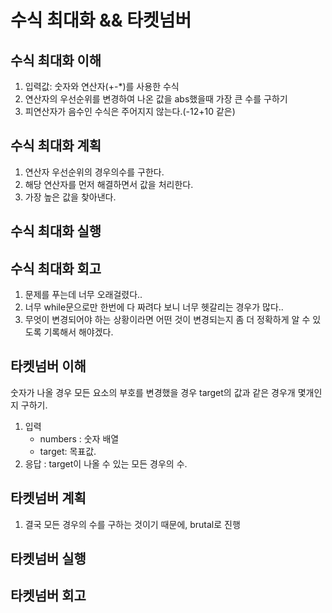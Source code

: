 # 수식 최대화 && 타켓넘버

## 수식 최대화 이해

1. 입력값: 숫자와 연산자(+-*)를 사용한 수식
2. 연산자의 우선순위를 변경하여 나온 값을 abs했을때 가장 큰 수를 구하기
3. 피연산자가 음수인 수식은 주어지지 않는다.(-12+10 같은)

## 수식 최대화 계획

1. 연산자 우선순위의 경우의수를 구한다.
2. 해당 연산자를 먼저 해결하면서 값을 처리한다.
3. 가장 높은 값을 찾아낸다.

## 수식 최대화 실행

## 수식 최대화 회고

1. 문제를 푸는데 너무 오래걸렸다..
2. 너무 while문으로만 한번에 다 짜려다 보니 너무 헷갈리는 경우가 많다..
3. 무엇이 변경되어야 하는 상황이라면 어떤 것이 변경되는지 좀 더 정확하게 알 수 있도록 기록해서 해야겠다.

## 타켓넘버 이해

숫자가 나올 경우 모든 요소의 부호를 변경했을 경우 target의 값과 같은 경우개 몇개인지 구하기.

1. 입력
    - numbers : 숫자 배열
    - target: 목표값.
2. 응답 : target이 나올 수 있는 모든 경우의 수.

## 타켓넘버 계획

1. 결국 모든 경우의 수를 구하는 것이기 때문에, brutal로 진행

## 타켓넘버 실행

## 타켓넘버 회고
